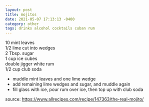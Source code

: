 ```yaml
---
layout: post
title: mojitos
date: 2021-05-07 17:13:13 -0400
category: other
tags: drinks alcohol cocktails cuban rum
---
```


10 mint leaves  
1/2 lime cut into wedges  
2 Tbsp. sugar  
1 cup ice cubes  
double jigger white rum  
1/2 cup club soda  
* muddle mint leaves and one lime wedge
* add remaining lime wedges and sugar, and muddle again
* fill glass with ice, pour rum over ice, then top up with club soda

source: <https://www.allrecipes.com/recipe/147363/the-real-mojito/>
